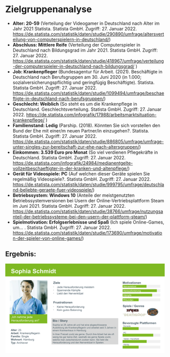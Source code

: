 # Zielgruppenanalyse
- **Alter: 20-59** (Verteilung der Videogamer in Deutschland nach Alter im Jahr 2021 Statista. Statista GmbH. Zugriff: 27. Januar 2022. <https://de.statista.com/statistik/daten/studie/290890/umfrage/altersverteilung-von-computerspielern-in-deutschland/>)
- **Abschluss: Mittlere Reife** (Verteilung der Computerspieler in Deutschland nach Bildungsgrad im Jahr 2021. Statista GmbH. Zugriff: 27. Januar 2022. <https://de.statista.com/statistik/daten/studie/418967/umfrage/verteilung-der-computerspieler-in-deutschland-nach-bildungsgrad/> )
- **Job: Krankenpfleger**  (Bundesagentur
für Arbeit. (2021). Beschäftigte in Deutschland nach Berufsgruppen am 30. Juni 2020
(in 1.000; sozialversicherungspflichtig und geringfügig Beschäftigte). Statista. Statista
GmbH. Zugriff: 27. Januar 2022. <https://de.statista.com/statistik/daten/studie/1099494/umfrage/beschaeftigte-in-deutschland-nach-berufsgruppen/>)
- **Geschlecht: Weiblich** (So steht es um die Krankenpflege in Deutschland. Geschlechtsverteilung. Statista GmbH. Zugriff: 27. Januar 2022. <https://de.statista.com/infografik/17988/arbeitsmarktsituation-krankenpflege/> )
- **Familienstand: Ledig** (Parship. (2018). Könnten Sie sich vorstellen den Bund der Ehe mit einer/m neuen Partner/in einzugehen?. Statista. Statista GmbH. Zugriff: 27. Januar 2022. <https://de.statista.com/statistik/daten/studie/886805/umfrage/umfrage-unter-singles-zur-bereitschaft-zur-ehe-nach-altersgruppen/>)
- **Einkommen: 3.539 Euro pro Monat** (So viel verdienen Pflegekräfte in Deutschland. Statista GmbH. Zugriff: 27. Januar 2022. <https://de.statista.com/infografik/24984/medianentgelte-vollzeitbeschaeftigter-in-der-kranken-und-altenpflege/>)
- **Gerät für Videospiele: PC** (Auf welchen dieser Geräte spielen Sie regelmäßig Videospiele?. Statista GmbH. Zugriff: 27. Januar 2022. <https://de.statista.com/statistik/daten/studie/999795/umfrage/deutschland-beliebte-geraete-fuer-videospiele/>)
- **Betriebssystem: Windows 10** (Anteile der meistgenutzten Betriebssystemversionen bei Usern der Online-Vertriebsplattform Steam im Juni 2021. Statista GmbH. Zugriff: 27. Januar 2022. <https://de.statista.com/statistik/daten/studie/38766/umfrage/nutzungsanteil-der-betriebssysteme-bei-den-usern-der-plattform-steam/>)
- **Spielmotivation: Erfolgserlebnisse und Spaß** (Ich spiele Online-Games, um… . Statista GmbH. Zugriff: 27. Januar 2022. <https://de.statista.com/statistik/daten/studie/173690/umfrage/motivation-der-spieler-von-online-games/>)

## Ergebnis:
![Persona_Template-1](uploads/f6a9d8c6e15d98b540c97b4635deed69/Persona_Template-1.png)
